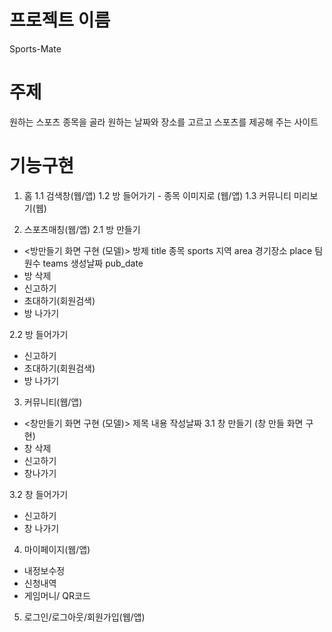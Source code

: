 # 프로젝트 이름
Sports-Mate

# 주제
원하는 스포츠 종목을 골라 원하는 날짜와 장소를 고르고 스포츠를 제공해 주는 사이트

# 기능구현
1. 홈
1.1 검색창(웹/앱)
1.2 방 들어가기 - 종목 이미지로 (웹/앱)
1.3 커뮤니티 미리보기(웹)

2. 스포츠매칭(웹/앱)
2.1 방 만들기 
- <방만들기 화면 구현 (모델)>
방제 title
종목 sports
지역 area
경기장소 place
팀원수 teams
생성날짜 pub_date
- 방 삭제
- 신고하기
- 초대하기(회원검색)
- 방 나가기

2.2 방 들어가기
- 신고하기
- 초대하기(회원검색)
- 방 나가기

3. 커뮤니티(웹/앱)
- <창만들기 화면 구현 (모델)>
제목
내용
작성날짜
3.1 창 만들기 (창 만들 화면 구현)
- 창 삭제
- 신고하기
- 창나가기

3.2 창 들어가기
- 신고하기
- 창 나가기

4. 마이페이지(웹/앱)
- 내정보수정
- 신청내역
- 게임머니/ QR코드

5. 로그인/로그아웃/회원가입(웹/앱)
